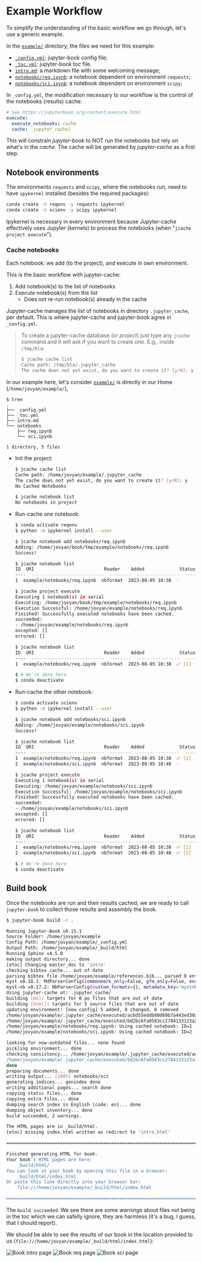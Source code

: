 # Example Workflow

To simplify the understanding of the basic workflow we go through, let's use
a generic example.

In the [`example/`](example/) directory, the files we need for this example:

- [`_config.yml`](example/_config.yml): 
    jupyter-book config file;
- [`_toc.yml`](example/_toc.yml): 
    jupyter-book toc file.
- [`intro.md`](example/intro.md): 
    a markdown file with some welcoming message;
- [`notebooks/req.ipynb`](example/notebooks/req.ipynb): 
    a notebook dependent on environment `requests`;
- [`notebooks/sci.ipynb`](example/notebooks/sci.ipynb): 
    a notebook dependent on environment `scipy`;


In `_config.yml`, the modification necessary to our workflow is the control
of the notebooks (results) cache:

```yaml
# See https://jupyterbook.org/content/execute.html
execute:
  execute_notebooks: cache
  cache: .jupyter_cache/
```

This will constrain *jupyter-book* to NOT run the notebooks
but rely on what's in the *cache*.
The cache will be generated by *jupyter-cache* as a first step.


## Notebook environments

The environments `requests` and `scipy`, where the notebooks run, need to have
`ipykernel` installed (besides the required packages):
```bash
conda create -n reqenv -y requests ipykernel
conda create -n scienv -y scipy ipykernel
```

Ipykernel is necessary in every environment because Jupyter-cache effectively
uses Jupyter (kernels) to process the notebooks (when "`jcache project execute`").


### Cache notebooks

Each notebook: we add (to the project), and execute in own environment.

This is the basic workflow with jupyter-cache:

1. Add notebook(s) to the list of notebooks
2. Execute notebook(s) from the list
    - Does *not* re-run notebook(s) already in the cache

Jupyter-cache manages the list of notebooks in directory `.jupyter_cache`,
per default. This is where jupyter-cache and jupyter-book agree in `_config.yml`.

> To create a jupyter-cache database (or *project*) just type any `jcache`
> command and it will ask if you want to create one.
> E.g., inside `/tmp/bla`:
> ```bash
> $ jcache cache list
> Cache path: /tmp/bla/.jupyter_cache
> The cache does not yet exist, do you want to create it? [y/N]: y
> ```


In our example here, let's consider [`example/`](example/) is directly
in our Home (`/home/jovyan/example/`),
```
$ tree
.
├── _config.yml
├── _toc.yml
├── intro.md
└── notebooks
    ├── req.ipynb
    └── sci.ipynb

1 directory, 5 files
```

- Init the project:
    ```bash
    $ jcache cache list
    Cache path: /home/jovyan/example/.jupyter_cache
    The cache does not yet exist, do you want to create it? [y/N]: y
    No Cached Notebooks

    $ jcache notebook list
    No notebooks in project
    ```

- Run-cache one notebook:
    ```bash
    $ conda activate reqenv
    $ python -m ipykernel install --user

    $ jcache notebook add notebooks/req.ipynb
    Adding: /home/jovyan/book/tmp/example/notebooks/req.ipynb
    Success!

    $ jcache notebook list
    ID  URI                          Reader    Added             Status
    ----  ---------------------------  --------  ----------------  --------
    1  example/notebooks/req.ipynb  nbformat  2023-08-05 10:38  -

    $ jcache project execute
    Executing 1 notebook(s) in serial
    Executing: /home/jovyan/book/tmp/example/notebooks/req.ipynb
    Execution Successful: /home/jovyan/example/notebooks/req.ipynb
    Finished! Successfully executed notebooks have been cached.
    succeeded:
    - /home/jovyan/example/notebooks/req.ipynb
    excepted: []
    errored: []

    $ jcache notebook list
    ID  URI                          Reader    Added             Status
    ----  ---------------------------  --------  ----------------  --------
    1  example/notebooks/req.ipynb  nbformat  2023-08-05 10:38  ✅ [1]

    $ # We're done here
    $ conda deactivate
    ```

- Run-cache the other notebook:
    ```bash
    $ conda activate scienv
    $ python -m ipykernel install --user

    $ jcache notebook add notebooks/sci.ipynb 
    Adding: /home/jovyan/example/notebooks/sci.ipynb
    Success!

    $ jcache notebook list
    ID  URI                          Reader    Added             Status
    ----  ---------------------------  --------  ----------------  --------
    1  example/notebooks/req.ipynb  nbformat  2023-08-05 10:38  ✅ [1]
    2  example/notebooks/sci.ipynb  nbformat  2023-08-05 10:48  -

    $ jcache project execute
    Executing 1 notebook(s) in serial
    Executing: /home/jovyan/example/notebooks/sci.ipynb
    Execution Successful: /home/jovyan/example/notebooks/sci.ipynb
    Finished! Successfully executed notebooks have been cached.
    succeeded:
    - /home/jovyan/example/notebooks/sci.ipynb
    excepted: []
    errored: []

    $ jcache notebook list
    ID  URI                          Reader    Added             Status
    ----  ---------------------------  --------  ----------------  --------
    1  example/notebooks/req.ipynb  nbformat  2023-08-05 10:38  ✅ [1]
    2  example/notebooks/sci.ipynb  nbformat  2023-08-05 10:48  ✅ [2]

    $ # We're done here
    $ conda deactivate
    ```

## Build book

Once the notebooks are run and their results cached, we are ready to 
call `jupyter-book` to collect those results and assembly the book.

```bash
$ jupyter-book build -n .

Running Jupyter-Book v0.15.1
Source Folder: /home/jovyan/example
Config Path: /home/jovyan/example/_config.yml
Output Path: /home/jovyan/example/_build/html
Running Sphinx v4.5.0
making output directory... done
[etoc] Changing master_doc to 'intro'
checking bibtex cache... out of date
parsing bibtex file /home/jovyan/example/references.bib... parsed 0 entries
myst v0.18.1: MdParserConfig(commonmark_only=False, gfm_only=False, enable_extensions=['colon_fence', 'dollarmath', 'linkify', 'substitution', 'tasklist'], disable_syntax=[], all_links_external=False, url_schemes=['mailto', 'http', 'https'], ref_domains=None, highlight_code_blocks=True, number_code_blocks=[], title_to_header=False, heading_anchors=None, heading_slug_func=None, footnote_transition=True, words_per_minute=200, sub_delimiters=('{', '}'), linkify_fuzzy_links=True, dmath_allow_labels=True, dmath_allow_space=True, dmath_allow_digits=True, dmath_double_inline=False, update_mathjax=True, mathjax_classes='tex2jax_process|mathjax_process|math|output_area')
myst-nb v0.17.2: NbParserConfig(custom_formats={}, metadata_key='mystnb', cell_metadata_key='mystnb', kernel_rgx_aliases={}, execution_mode='cache', execution_cache_path='.jupyter_cache/', execution_excludepatterns=[], execution_timeout=30, execution_in_temp=False, execution_allow_errors=False, execution_raise_on_error=False, execution_show_tb=False, merge_streams=False, render_plugin='default', remove_code_source=False, remove_code_outputs=False, code_prompt_show='Show code cell {type}', code_prompt_hide='Hide code cell {type}', number_source_lines=False, output_stderr='show', render_text_lexer='myst-ansi', render_error_lexer='ipythontb', render_image_options={}, render_figure_options={}, render_markdown_format='commonmark', output_folder='build', append_css=True, metadata_to_fm=False)
Using jupyter-cache at: .jupyter_cache/
building [mo]: targets for 0 po files that are out of date
building [html]: targets for 5 source files that are out of date
updating environment: [new config] 5 added, 0 changed, 0 removed
/home/jovyan/example/.jupyter_cache/executed/ac6d55eddb80d69b7a443ed30aa05ddc/base.ipynb: Using cached notebook: ID=1 [mystnb]
/home/jovyan/example/.jupyter_cache/executed/bd2bc6fa0583cc2784133123a328e603/base.ipynb: Using cached notebook: ID=2 [mystnb]
/home/jovyan/example/notebooks/req.ipynb: Using cached notebook: ID=1 [mystnb]                                        
/home/jovyan/example/notebooks/sci.ipynb: Using cached notebook: ID=2 [mystnb]                                        

looking for now-outdated files... none found
pickling environment... done
checking consistency... /home/jovyan/example/.jupyter_cache/executed/ac6d55eddb80d69b7a443ed30aa05ddc/base.ipynb: WARNING: document isn't included in any toctree
/home/jovyan/example/.jupyter_cache/executed/bd2bc6fa0583cc2784133123a328e603/base.ipynb: WARNING: document isn't included in any toctree
done
preparing documents... done
writing output... [100%] notebooks/sci                                                                                                                                     
generating indices... genindex done
writing additional pages... search done
copying static files... done
copying extra files... done
dumping search index in English (code: en)... done
dumping object inventory... done
build succeeded, 2 warnings.

The HTML pages are in _build/html.
[etoc] missing index.html written as redirect to 'intro.html'

===============================================================================

Finished generating HTML for book.
Your book's HTML pages are here:
    _build/html/
You can look at your book by opening this file in a browser:
    _build/html/index.html
Or paste this line directly into your browser bar:
    file:///home/jovyan/example/_build/html/index.html            

===============================================================================

```
The `build succeeded`.
We see there are some *warnings* about files not being in the _toc_ which 
we can safelly ignore, they are harmless (it's a bug, I guess, that I should report). 

We should be able to see the results of our book in the location provided
to us (`file:///home/jovyan/example/_build/html/index.html`):

![Book intro page](assets/build_intro.png)
![Book req page](assets/build_req.png)
![Book sci page](assets/build_sci.png)
